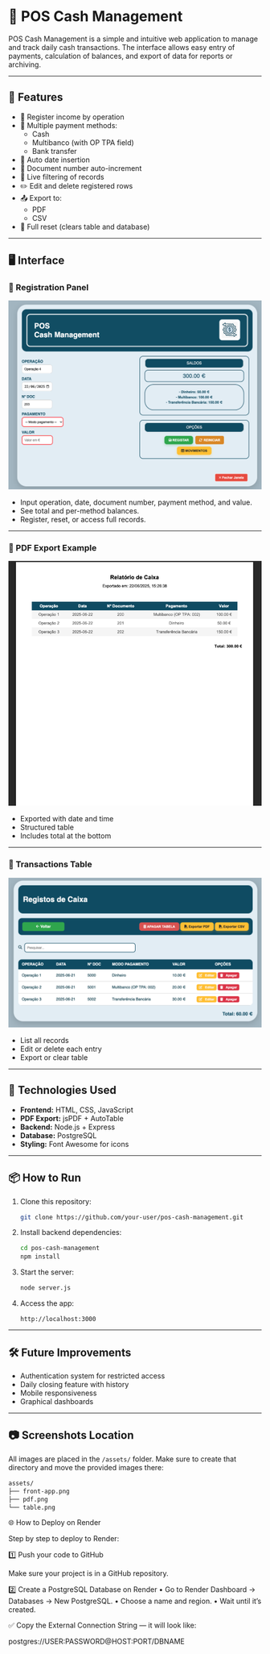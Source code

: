 
# 💼 POS Cash Management

POS Cash Management is a simple and intuitive web application to manage and track daily cash transactions. The interface allows easy entry of payments, calculation of balances, and export of data for reports or archiving.

---

## 🚀 Features

- 💸 Register income by operation
- 🧾 Multiple payment methods:
  - Cash
  - Multibanco (with OP TPA field)
  - Bank transfer
- 📅 Auto date insertion
- 📄 Document number auto-increment
- 🔎 Live filtering of records
- ✏️ Edit and delete registered rows
- 📤 Export to:
  - PDF
  - CSV
- 🔄 Full reset (clears table and database)

---

## 🖥️ Interface

### 🔹 Registration Panel

![Front-end panel](./public/assets/images/readme/front-app.png)

- Input operation, date, document number, payment method, and value.
- See total and per-method balances.
- Register, reset, or access full records.

---

### 🔹 PDF Export Example

![PDF Report](./public/assets/images/readme/pdf.png)

- Exported with date and time
- Structured table
- Includes total at the bottom

---

### 🔹 Transactions Table

![Table View](./public/assets/images/readme/table.png)

- List all records
- Edit or delete each entry
- Export or clear table

---

## 🧩 Technologies Used

- **Frontend:** HTML, CSS, JavaScript
- **PDF Export:** jsPDF + AutoTable
- **Backend:** Node.js + Express
- **Database:** PostgreSQL
- **Styling:** Font Awesome for icons

---

## 📦 How to Run

1. Clone this repository:
   ```bash
   git clone https://github.com/your-user/pos-cash-management.git
   ```

2. Install backend dependencies:
   ```bash
   cd pos-cash-management
   npm install
   ```

3. Start the server:
   ```bash
   node server.js
   ```

4. Access the app:
   ```
   http://localhost:3000
   ```

---

## 🛠️ Future Improvements

- Authentication system for restricted access
- Daily closing feature with history
- Mobile responsiveness
- Graphical dashboards

---

## 📷 Screenshots Location

All images are placed in the `/assets/` folder. Make sure to create that directory and move the provided images there:

```
assets/
├── front-app.png
├── pdf.png
└── table.png
```

🌐 How to Deploy on Render

Step by step to deploy to Render:

1️⃣ Push your code to GitHub

Make sure your project is in a GitHub repository.

2️⃣ Create a PostgreSQL Database on Render
	•	Go to Render Dashboard → Databases → New PostgreSQL.
	•	Choose a name and region.
	•	Wait until it’s created.

✅ Copy the External Connection String — it will look like:

postgres://USER:PASSWORD@HOST:PORT/DBNAME


